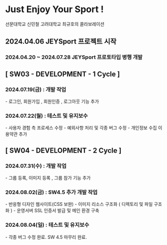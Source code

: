 # Just Enjoy Your Sport !
선문대학교 신민철 고려대학교 최규호의 콜라보레이션

<h2>2024.04.06 JEYSport 프로젝트 시작</h2>
<h3>2024.04.20 ~ 2024.07.28 JEYSport 프로토타입 병행 개발</h3>

<h2>[ SW03 -  DEVELOPMENT - 1 Cycle ]</h2>
<h3>2024.07.19(금) : 개발 작업</h3> 
- 로그인, 회원가입 , 회원인증 , 로그아웃 기능 추가

<h3>2024.07.22(월) : 테스트 및 유지보수</h3>
- 사용자 경험 측 프로세스 수정
- 예외사항 처리 및 각종 버그 수정
- 개인정보 수집 이용약관 추가

<h2>[ SW04 -  DEVELOPMENT - 2 Cycle ]</h2>

<h3>2024.07.31(수) : 개발 작업</h3>
- 그룹 등록, 이미지 등록 , 그룹 참가 기능 추가

<h3>2024.08.02(금) : SW4.5 추가 개발 작업</h3>
- 반응형 디자인 웹사이트(CSS 보완)
- 이미지 리소스 구조화 ( 디렉토리 및 파일 구조화 )
- 운영서버 SSL 인증서 발급 및 메인 환경 구축

<h3>2024.08.04(일) : 테스트 및 유지보수</h3>
- 각종 버그 수정 완료. SW 4.5 마무리 완료.